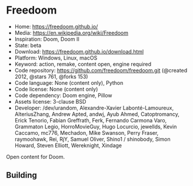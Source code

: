 # Freedoom

- Home: https://freedoom.github.io/
- Media: https://en.wikipedia.org/wiki/Freedoom
- Inspiration: Doom, Doom II
- State: beta
- Download: https://freedoom.github.io/download.html
- Platform: Windows, Linux, macOS
- Keyword: action, remake, content open, engine required
- Code repository: https://github.com/freedoom/freedoom.git (@created 2012, @stars 761, @forks 153)
- Code language: None (content only), Python
- Code license: None (content only)
- Code dependency: Doom engine, Pillow
- Assets license: 3-clause BSD
- Developer: /dev/urandom, Alexandre-Xavier Labonté-Lamoureux, AlteriusZhang, Andrew Apted, andwj, Ayub Ahmed, Catoptromancy, Erick Tenorio, Fabian Greffrath, Ferk, Fernando Carmona Varo, Grammaton Legio, HorroMovieGuy, Hugo Locurcio, jewellds, Kevin Caccamo, mc776, Mechadon, Mike Swanson, Perry Fraser, raymoohawk, Rei, RjY, Samuel Oliver, Shino1 / shinobody, Simon Howard, Steven Elliott, Wereknight, Xindage

Open content for Doom.

## Building

